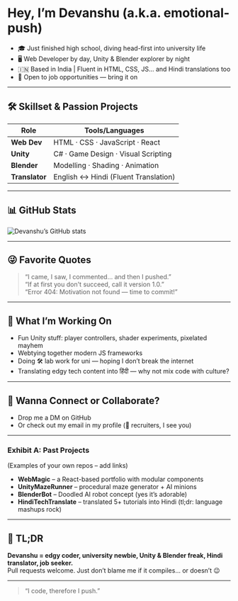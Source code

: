 # Hey, I’m Devanshu (a.k.a. **emotional-push**)

- 🎓 Just finished high school, diving head-first into university life  
- 🖥️ Web Developer by day, Unity & Blender explorer by night  
- 🇮🇳 Based in India | Fluent in HTML, CSS, JS… and Hindi translations too  
- 🤝 Open to job opportunities — bring it on  

---

## 🛠️ Skillset & Passion Projects  
| Role             | Tools/Languages                   |
|------------------|-----------------------------------|
| **Web Dev**      | HTML · CSS · JavaScript · React   |
| **Unity**        | C# · Game Design · Visual Scripting |
| **Blender**      | Modelling · Shading · Animation   |
| **Translator**   | English ↔ Hindi (Fluent Translation) |

---

## 📊 GitHub Stats  

![Devanshu’s GitHub stats](https://github-readme-stats.vercel.app/api?username=emotional-push&show_icons=true&theme=radical)

---

## 😜 Favorite Quotes  

> “I came, I saw, I commented… and then I pushed.”  
> “If at first you don't succeed, call it version 1.0.”  
> “Error 404: Motivation not found — time to commit!”

---

## 🚀 What I’m Working On  
- Fun Unity stuff: player controllers, shader experiments, pixelated mayhem  
- Webtying together modern JS frameworks  
- Doing 🛠️ lab work for uni — hoping I don’t break the internet  
- Translating edgy tech content into हिंदी — why not mix code with culture?

---

## 💼 Wanna Connect or Collaborate?  
- Drop me a DM on GitHub  
- Or check out my email in my profile (👀 recruiters, I see you)

---

### Exhibit A: Past Projects  
(Examples of your own repos – add links)

- **WebMagic** – a React-based portfolio with modular components  
- **UnityMazeRunner** – procedural maze generator + AI minions  
- **BlenderBot** – Doodled AI robot concept (yes it’s adorable)  
- **HindiTechTranslate** – translated 5+ tutorials into Hindi (tl;dr: language mashups rock)

---

## 🧠 TL;DR  

**Devanshu = edgy coder, university newbie, Unity & Blender freak, Hindi translator, job seeker.**  
Pull requests welcome. Just don’t blame me if it compiles… or doesn’t 😉

---

> “I code, therefore I push.”

